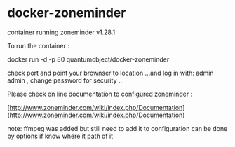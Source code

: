 docker-zoneminder
=================

container running zoneminder v1.28.1


To run the container :

docker run -d -p 80 quantumobject/docker-zoneminder

check port and point your brownser to location ...and log in with: admin admin  , change password for security ..

Please check on line documentation to configured zoneminder :

[http://www.zoneminder.com/wiki/index.php/Documentation](http://www.zoneminder.com/wiki/index.php/Documentation)


note: ffmpeg was added but still need to add it to configuration can be done by options if know where it path of it
